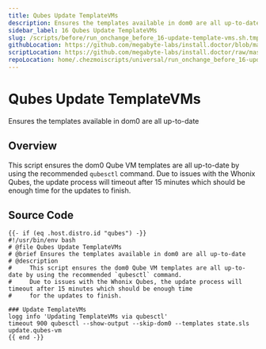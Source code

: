 ```yaml
---
title: Qubes Update TemplateVMs
description: Ensures the templates available in dom0 are all up-to-date
sidebar_label: 16 Qubes Update TemplateVMs
slug: /scripts/before/run_onchange_before_16-update-template-vms.sh.tmpl
githubLocation: https://github.com/megabyte-labs/install.doctor/blob/master/home/.chezmoiscripts/universal/run_onchange_before_16-update-template-vms.sh.tmpl
scriptLocation: https://github.com/megabyte-labs/install.doctor/raw/master/home/.chezmoiscripts/universal/run_onchange_before_16-update-template-vms.sh.tmpl
repoLocation: home/.chezmoiscripts/universal/run_onchange_before_16-update-template-vms.sh.tmpl
---
```

# Qubes Update TemplateVMs

Ensures the templates available in dom0 are all up-to-date

## Overview

This script ensures the dom0 Qube VM templates are all up-to-date by using the recommended `qubesctl` command.
Due to issues with the Whonix Qubes, the update process will timeout after 15 minutes which should be enough time
for the updates to finish.



## Source Code

```
{{- if (eq .host.distro.id "qubes") -}}
#!/usr/bin/env bash
# @file Qubes Update TemplateVMs
# @brief Ensures the templates available in dom0 are all up-to-date
# @description
#     This script ensures the dom0 Qube VM templates are all up-to-date by using the recommended `qubesctl` command.
#     Due to issues with the Whonix Qubes, the update process will timeout after 15 minutes which should be enough time
#     for the updates to finish.

### Update TemplateVMs
logg info 'Updating TemplateVMs via qubesctl'
timeout 900 qubesctl --show-output --skip-dom0 --templates state.sls update.qubes-vm
{{ end -}}
```
